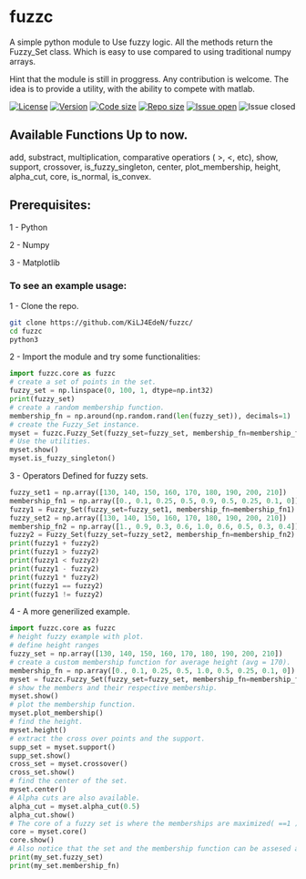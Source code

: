 # fuzzc
A simple python module to Use fuzzy logic. All the methods return the Fuzzy_Set class. Which is easy to use compared to using traditional numpy arrays.

Hint that the module is still in proggress.
Any contribution is welcome.
The idea is to provide a utility, with the ability to compete with matlab. 



[![License](https://img.shields.io/github/license/KiLJ4EdeN/fuzzc)](https://img.shields.io/github/license/KiLJ4EdeN/fuzzc) [![Version](https://img.shields.io/github/v/tag/KiLJ4EdeN/fuzzc)](https://img.shields.io/github/v/tag/KiLJ4EdeN/fuzzc) [![Code size](https://img.shields.io/github/languages/code-size/KiLJ4EdeN/fuzzc)](https://img.shields.io/github/languages/code-size/KiLJ4EdeN/fuzzc) [![Repo size](https://img.shields.io/github/repo-size/KiLJ4EdeN/fuzzc)](https://img.shields.io/github/repo-size/KiLJ4EdeN/fuzzc) [![Issue open](https://img.shields.io/github/issues/KiLJ4EdeN/fuzzcfuzzc)](https://img.shields.io/github/issues/KiLJ4EdeN/fuzzc)
![Issue closed](https://img.shields.io/github/issues-closed/KiLJ4EdeN/fuzzc)

## Available Functions Up to now.

add, substract, multiplication, comparative operatiors ( >, <, etc), show, support, crossover, is_fuzzy_singleton,
center, plot_membership, height, alpha_cut, core, is_normal, is_convex.
## Prerequisites:

1 - Python

2 - Numpy

3 - Matplotlib


### To see an example usage:

1 - Clone the repo.
```bash
git clone https://github.com/KiLJ4EdeN/fuzzc/
cd fuzzc
python3
```
2 - Import the module and try some functionalities:
```python
import fuzzc.core as fuzzc
# create a set of points in the set.
fuzzy_set = np.linspace(0, 100, 1, dtype=np.int32)
print(fuzzy_set)
# create a random membership function.
membership_fn = np.around(np.random.rand(len(fuzzy_set)), decimals=1)
# create the Fuzzy_Set instance.
myset = fuzzc.Fuzzy_Set(fuzzy_set=fuzzy_set, membership_fn=membership_fn)
# Use the utilities.
myset.show()
myset.is_fuzzy_singleton()
```

3 - Operators Defined for fuzzy sets.
```python
fuzzy_set1 = np.array([130, 140, 150, 160, 170, 180, 190, 200, 210])
membership_fn1 = np.array([0., 0.1, 0.25, 0.5, 0.9, 0.5, 0.25, 0.1, 0])
fuzzy1 = Fuzzy_Set(fuzzy_set=fuzzy_set1, membership_fn=membership_fn1)
fuzzy_set2 = np.array([130, 140, 150, 160, 170, 180, 190, 200, 210])
membership_fn2 = np.array([1., 0.9, 0.3, 0.6, 1.0, 0.6, 0.5, 0.3, 0.4])
fuzzy2 = Fuzzy_Set(fuzzy_set=fuzzy_set2, membership_fn=membership_fn2)
print(fuzzy1 + fuzzy2)
print(fuzzy1 > fuzzy2)
print(fuzzy1 < fuzzy2)
print(fuzzy1 - fuzzy2)
print(fuzzy1 * fuzzy2)
print(fuzzy1 == fuzzy2)
print(fuzzy1 != fuzzy2)
```

4 - A more generilized example.
```python
import fuzzc.core as fuzzc
# height fuzzy example with plot.
# define height ranges
fuzzy_set = np.array([130, 140, 150, 160, 170, 180, 190, 200, 210])
# create a custom membership function for average height (avg = 170).
membership_fn = np.array([0., 0.1, 0.25, 0.5, 1.0, 0.5, 0.25, 0.1, 0])
myset = fuzzc.Fuzzy_Set(fuzzy_set=fuzzy_set, membership_fn=membership_fn)
# show the members and their respective membership.
myset.show()
# plot the membership function.
myset.plot_membership()
# find the height.
myset.height()
# extract the cross over points and the support.
supp_set = myset.support()
supp_set.show()
cross_set = myset.crossover()
cross_set.show()
# find the center of the set.
myset.center()
# Alpha cuts are also available.
alpha_cut = myset.alpha_cut(0.5)
alpha_cut.show()
# The core of a fuzzy set is where the memberships are maximized( ==1 ).
core = myset.core()
core.show()
# Also notice that the set and the membership function can be assesed anytime.
print(my_set.fuzzy_set)
print(my_set.membership_fn)
```

 

